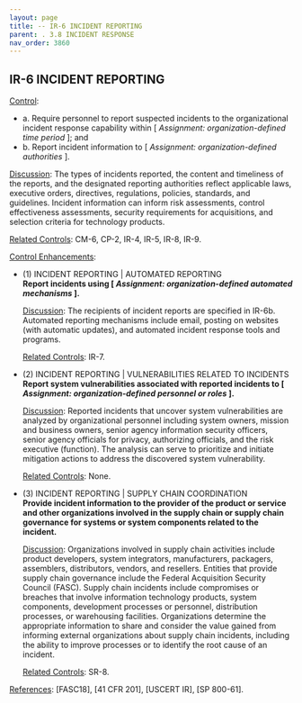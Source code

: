 ```yaml
---
layout: page
title: -- IR-6 INCIDENT REPORTING 
parent: . 3.8 INCIDENT RESPONSE
nav_order: 3860 
---
```


## IR-6 INCIDENT REPORTING

<ins>Control</ins>:
* a. Require personnel to report suspected incidents to the organizational incident response capability within [ _Assignment: organization-defined time period_ ]; and
* b. Report incident information to [ _Assignment: organization-defined authorities_ ].

<ins>Discussion</ins>: The types of incidents reported, the content and timeliness of the reports, and the designated reporting authorities reflect applicable laws, executive orders, directives, regulations, policies, standards, and guidelines. Incident information can inform risk assessments, control effectiveness assessments, security requirements for acquisitions, and selection criteria for technology products.

<ins>Related Controls</ins>: CM-6, CP-2, IR-4, IR-5, IR-8, IR-9.

<ins>Control Enhancements</ins>:

* (1) INCIDENT REPORTING | AUTOMATED REPORTING<br>
**Report incidents using [ _Assignment: organization-defined automated mechanisms_ ].**

    <ins>Discussion</ins>: The recipients of incident reports are specified in IR-6b. Automated reporting mechanisms include email, posting on websites (with automatic updates), and automated incident response tools and programs.

    <ins>Related Controls</ins>: IR-7.

* (2) INCIDENT REPORTING | VULNERABILITIES RELATED TO INCIDENTS<br>
**Report system vulnerabilities associated with reported incidents to [ _Assignment: organization-defined personnel or roles_ ].**

    <ins>Discussion</ins>: Reported incidents that uncover system vulnerabilities are analyzed by organizational personnel including system owners, mission and business owners, senior agency information security officers, senior agency officials for privacy, authorizing officials, and the risk executive (function). The analysis can serve to prioritize and initiate mitigation actions to address the discovered system vulnerability.

    <ins>Related Controls</ins>: None.

* (3) INCIDENT REPORTING | SUPPLY CHAIN COORDINATION<br>
**Provide incident information to the provider of the product or service and other organizations involved in the supply chain or supply chain governance for systems or system components related to the incident.**

    <ins>Discussion</ins>: Organizations involved in supply chain activities include product developers, system integrators, manufacturers, packagers, assemblers, distributors, vendors, and resellers. Entities that provide supply chain governance include the Federal Acquisition Security Council (FASC). Supply chain incidents include compromises or breaches that involve information technology products, system components, development processes or personnel, distribution processes, or warehousing facilities. Organizations determine the appropriate information to share and consider the value gained from informing external organizations about supply chain incidents, including the ability to improve processes or to identify the root cause of an incident.

    <ins>Related Controls</ins>: SR-8.

<ins>References</ins>: [FASC18], [41 CFR 201], [USCERT IR], [SP 800-61].

